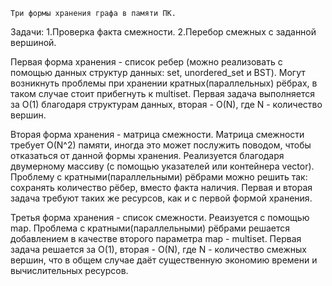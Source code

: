 	Три формы хранения графа в памяти ПК.
Задачи:
   1.Проверка факта смежности.
   2.Перебор смежных с заданной вершиной.

Первая форма хранения - список ребер (можно реализовать с помощью данных структур данных: set, unordered_set и BST). Могут возникнуть проблемы при хранении кратных(параллельных) рёбрах, в таком случае стоит прибегнуть к multiset. Первая задача выполняется за O(1) благодаря структурам данных, вторая - O(N), где N - количество вершин.

Вторая форма хранения - матрица смежности. Матрица смежности требует O(N^2) памяти, иногда это может послужить поводом, чтобы отказаться от данной формы хранения. Реализуется благодаря двумерному массиву (с помощью указателей или контейнера vector). Проблему с кратными(параллельными) рёбрами можно решить так: сохранять количество рёбер, вместо факта наличия. Первая и вторая задача требуют таких же ресурсов, как и с первой формой хранения.

Третья форма хранения - список смежности. Реаизуется с помощью map. Проблема с кратными(параллельными) рёбрами решается добавлением в качестве второго параметра map - multiset. Первая задача решается за O(1), вторая - O(N), где N - количество смежных вершин, что в общем случае даёт существенную экономию времени и вычислительных ресурсов.
